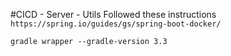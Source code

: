 #CICD - Server - Utils
Followed these instructions
`https://spring.io/guides/gs/spring-boot-docker/`

`gradle wrapper --gradle-version 3.3`